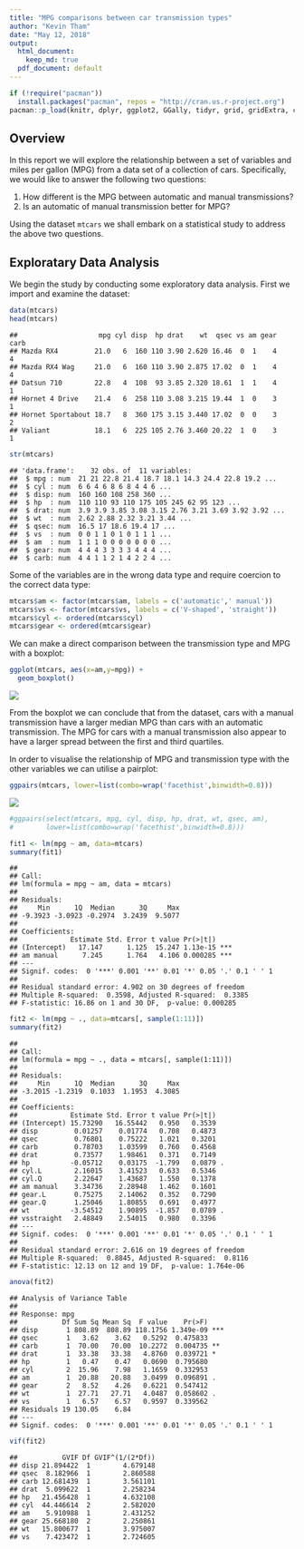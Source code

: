 ```yaml
---
title: "MPG comparisons between car transmission types"
author: "Kevin Tham"
date: "May 12, 2018"
output: 
  html_document:
    keep_md: true
  pdf_document: default
---
```





```r
if (!require("pacman"))
  install.packages("pacman", repos = "http://cran.us.r-project.org")
pacman::p_load(knitr, dplyr, ggplot2, GGally, tidyr, grid, gridExtra, car)
```

## Overview

In this report we will explore the relationship between a set of variables and miles per gallon (MPG) from a data set of a collection of cars. Specifically, we would like to answer the following two questions:

1. How different is the MPG between automatic and manual transmissions?
2. Is an automatic of manual transmission better for MPG?

Using the dataset `mtcars` we shall embark on a statistical study to address the above two questions.

## Exploratary Data Analysis

We begin the study by conducting some exploratory data analysis. First we import and examine the dataset:


```r
data(mtcars)
head(mtcars)
```

```
##                    mpg cyl disp  hp drat    wt  qsec vs am gear carb
## Mazda RX4         21.0   6  160 110 3.90 2.620 16.46  0  1    4    4
## Mazda RX4 Wag     21.0   6  160 110 3.90 2.875 17.02  0  1    4    4
## Datsun 710        22.8   4  108  93 3.85 2.320 18.61  1  1    4    1
## Hornet 4 Drive    21.4   6  258 110 3.08 3.215 19.44  1  0    3    1
## Hornet Sportabout 18.7   8  360 175 3.15 3.440 17.02  0  0    3    2
## Valiant           18.1   6  225 105 2.76 3.460 20.22  1  0    3    1
```

```r
str(mtcars)
```

```
## 'data.frame':	32 obs. of  11 variables:
##  $ mpg : num  21 21 22.8 21.4 18.7 18.1 14.3 24.4 22.8 19.2 ...
##  $ cyl : num  6 6 4 6 8 6 8 4 4 6 ...
##  $ disp: num  160 160 108 258 360 ...
##  $ hp  : num  110 110 93 110 175 105 245 62 95 123 ...
##  $ drat: num  3.9 3.9 3.85 3.08 3.15 2.76 3.21 3.69 3.92 3.92 ...
##  $ wt  : num  2.62 2.88 2.32 3.21 3.44 ...
##  $ qsec: num  16.5 17 18.6 19.4 17 ...
##  $ vs  : num  0 0 1 1 0 1 0 1 1 1 ...
##  $ am  : num  1 1 1 0 0 0 0 0 0 0 ...
##  $ gear: num  4 4 4 3 3 3 3 4 4 4 ...
##  $ carb: num  4 4 1 1 2 1 4 2 2 4 ...
```

Some of the variables are in the wrong data type and require coercion to the correct data type: 


```r
mtcars$am <- factor(mtcars$am, labels = c('automatic',' manual'))
mtcars$vs <- factor(mtcars$vs, labels = c('V-shaped', 'straight'))
mtcars$cyl <- ordered(mtcars$cyl)
mtcars$gear <- ordered(mtcars$gear)
```

We can make a direct comparison between the transmission type and MPG with a boxplot:


```r
ggplot(mtcars, aes(x=am,y=mpg)) +
  geom_boxplot()
```

<img src="reg_proj_files/figure-html/unnamed-chunk-4-1.png" style="display: block; margin: auto;" />

From the boxplot we can conclude that from the dataset, cars with a manual transmission have a larger median MPG than cars with an automatic transmission. The MPG for cars with a manual transmission also appear to have a larger spread between the first and third quartiles.

In order to visualise the relationship of MPG and transmission type with the other variables we can utilise a pairplot:


```r
ggpairs(mtcars, lower=list(combo=wrap('facethist',binwidth=0.8)))
```

<img src="reg_proj_files/figure-html/unnamed-chunk-5-1.png" style="display: block; margin: auto;" />

```r
#ggpairs(select(mtcars, mpg, cyl, disp, hp, drat, wt, qsec, am), 
#        lower=list(combo=wrap('facethist',binwidth=0.8)))
```


```r
fit1 <- lm(mpg ~ am, data=mtcars)
summary(fit1)
```

```
## 
## Call:
## lm(formula = mpg ~ am, data = mtcars)
## 
## Residuals:
##     Min      1Q  Median      3Q     Max 
## -9.3923 -3.0923 -0.2974  3.2439  9.5077 
## 
## Coefficients:
##             Estimate Std. Error t value Pr(>|t|)    
## (Intercept)   17.147      1.125  15.247 1.13e-15 ***
## am manual      7.245      1.764   4.106 0.000285 ***
## ---
## Signif. codes:  0 '***' 0.001 '**' 0.01 '*' 0.05 '.' 0.1 ' ' 1
## 
## Residual standard error: 4.902 on 30 degrees of freedom
## Multiple R-squared:  0.3598,	Adjusted R-squared:  0.3385 
## F-statistic: 16.86 on 1 and 30 DF,  p-value: 0.000285
```

```r
fit2 <- lm(mpg ~ ., data=mtcars[, sample(1:11)])
summary(fit2)
```

```
## 
## Call:
## lm(formula = mpg ~ ., data = mtcars[, sample(1:11)])
## 
## Residuals:
##     Min      1Q  Median      3Q     Max 
## -3.2015 -1.2319  0.1033  1.1953  4.3085 
## 
## Coefficients:
##             Estimate Std. Error t value Pr(>|t|)  
## (Intercept) 15.73290   16.55442   0.950   0.3539  
## disp         0.01257    0.01774   0.708   0.4873  
## qsec         0.76801    0.75222   1.021   0.3201  
## carb         0.78703    1.03599   0.760   0.4568  
## drat         0.73577    1.98461   0.371   0.7149  
## hp          -0.05712    0.03175  -1.799   0.0879 .
## cyl.L        2.16015    3.41523   0.633   0.5346  
## cyl.Q        2.22647    1.43687   1.550   0.1378  
## am manual    3.34736    2.28948   1.462   0.1601  
## gear.L       0.75275    2.14062   0.352   0.7290  
## gear.Q       1.25046    1.80855   0.691   0.4977  
## wt          -3.54512    1.90895  -1.857   0.0789 .
## vsstraight   2.48849    2.54015   0.980   0.3396  
## ---
## Signif. codes:  0 '***' 0.001 '**' 0.01 '*' 0.05 '.' 0.1 ' ' 1
## 
## Residual standard error: 2.616 on 19 degrees of freedom
## Multiple R-squared:  0.8845,	Adjusted R-squared:  0.8116 
## F-statistic: 12.13 on 12 and 19 DF,  p-value: 1.764e-06
```

```r
anova(fit2)
```

```
## Analysis of Variance Table
## 
## Response: mpg
##           Df Sum Sq Mean Sq  F value    Pr(>F)    
## disp       1 808.89  808.89 118.1756 1.349e-09 ***
## qsec       1   3.62    3.62   0.5292  0.475833    
## carb       1  70.00   70.00  10.2272  0.004735 ** 
## drat       1  33.38   33.38   4.8760  0.039721 *  
## hp         1   0.47    0.47   0.0690  0.795680    
## cyl        2  15.96    7.98   1.1659  0.332953    
## am         1  20.88   20.88   3.0499  0.096891 .  
## gear       2   8.52    4.26   0.6221  0.547412    
## wt         1  27.71   27.71   4.0487  0.058602 .  
## vs         1   6.57    6.57   0.9597  0.339562    
## Residuals 19 130.05    6.84                       
## ---
## Signif. codes:  0 '***' 0.001 '**' 0.01 '*' 0.05 '.' 0.1 ' ' 1
```

```r
vif(fit2)
```

```
##           GVIF Df GVIF^(1/(2*Df))
## disp 21.894422  1        4.679148
## qsec  8.182966  1        2.860588
## carb 12.681439  1        3.561101
## drat  5.099622  1        2.258234
## hp   21.456428  1        4.632108
## cyl  44.446614  2        2.582020
## am    5.910988  1        2.431252
## gear 25.668180  2        2.250861
## wt   15.800677  1        3.975007
## vs    7.423472  1        2.724605
```
